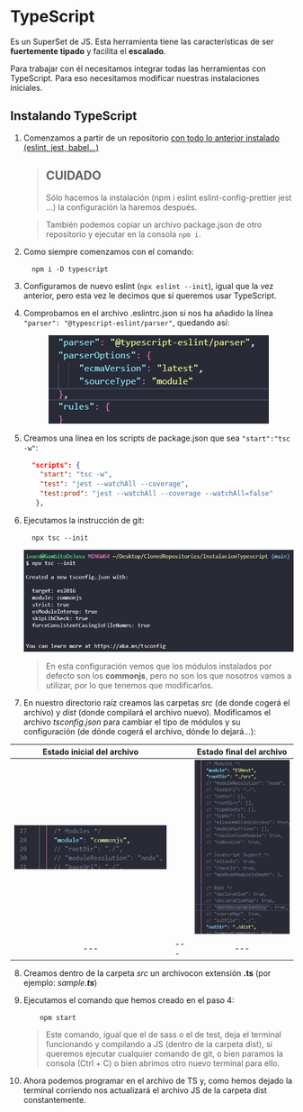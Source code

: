 # TypeScript

Es un SuperSet de JS. Esta herramienta tiene las características de ser **fuertemente tipado** y facilita el **escalado**.

Para trabajar con él necesitamos integrar todas las herramientas con TypeScript. Para eso necesitamos modificar nuestras instalaciones iniciales.

## Instalando TypeScript

1. Comenzamos a partir de un repositorio [con todo lo anterior instalado (eslint, jest, babel...)](https://github.com/SemperFenix/boilerPlate/blob/main/readme.md)

   > ## CUIDADO
   >
   > Sólo hacemos la instalación (npm i eslint eslint-config-prettier jest ...) la configuración la haremos después.

   > También podemos copiar un archivo package.json de otro repositorio y ejecutar en la consola `npm i`.

2. Como siempre comenzamos con el comando:

   ```git
     npm i -D typescript
   ```

3. Configuramos de nuevo eslint (`npx eslint --init`), igual que la vez anterior, pero esta vez le decimos que sí queremos usar TypeScript.

4. Comprobamos en el archivo .eslintrc.json si nos ha añadido la línea `"parser": "@typescript-eslint/parser"`, quedando así:
   <div align="center">

   ![Contenido .eslintrc.json](images/Opciones%20eslint%20para%20typescript.png)
      </div>

5. Creamos una línea en los scripts de package.json que sea `"start":"tsc -w"`:

   ```json
     "scripts": {
       "start": "tsc -w",
       "test": "jest --watchAll --coverage",
       "test:prod": "jest --watchAll --coverage --watchAll=false"
      },
   ```

6. Ejecutamos la instrucción de git:

   ```git
     npx tsc --init
   ```

   <div align="center">

   ![Información de init de typescript](images/Install-typescript.png)
      </div>

   > En esta configuración vemos que los módulos instalados por defecto son los **commonjs**, pero no son los que nosotros vamos a utilizar, por lo que tenemos que modificarlos.

7. En nuestro directorio raíz creamos las carpetas _src_ (de donde cogerá el archivo) y _dist_ (donde compilará el archivo nuevo). Modificamos el archivo _tsconfig.json_ para cambiar el tipo de módulos y su configuración (de dónde cogerá el archivo, dónde lo dejará...):

<div align="center">

|               **Estado inicial del archivo**               |     |                  **Estado final del archivo**                  |
| :--------------------------------------------------------: | --- | :------------------------------------------------------------: |
| ![Estado inicial del archivo](images/ModifyTypeScript.png) |     | ![Estado final del archivo](images/ModifyTypeScript-final.png) |
|                            ---                             | --- |                              ---                               |

</div>

8. Creamos dentro de la carpeta _src_ un archivocon extensión **.ts** (por ejemplo: _sample.**ts**_)

9. Ejecutamos el comando que hemos creado en el paso 4:

   ```git
       npm start
   ```

   > Este comando, igual que el de sass o el de test, deja el terminal funcionando y compilando a JS (dentro de la carpeta dist), si queremos ejecutar cualquier comando de git, o bien paramos la consola (Ctrl + C) o bien abrimos otro nuevo terminal para ello.

10. Ahora podemos programar en el archivo de TS y, como hemos dejado la terminal corriendo nos actualizará el archivo JS de la carpeta dist constantemente.
